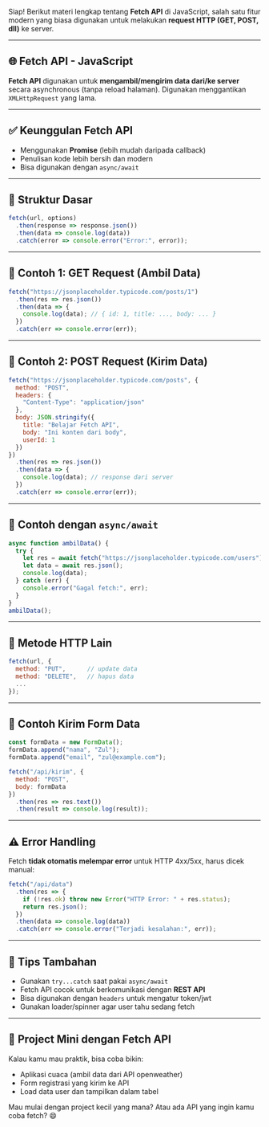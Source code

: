 Siap! Berikut materi lengkap tentang **Fetch API** di JavaScript, salah satu fitur modern yang biasa digunakan untuk melakukan **request HTTP (GET, POST, dll)** ke server.

---

## 🌐 Fetch API - JavaScript

**Fetch API** digunakan untuk **mengambil/mengirim data dari/ke server** secara asynchronous (tanpa reload halaman). Digunakan menggantikan `XMLHttpRequest` yang lama.

---

## ✅ Keunggulan Fetch API

- Menggunakan **Promise** (lebih mudah daripada callback)
- Penulisan kode lebih bersih dan modern
- Bisa digunakan dengan `async/await`

---

## 🔧 Struktur Dasar

```js
fetch(url, options)
  .then(response => response.json())
  .then(data => console.log(data))
  .catch(error => console.error("Error:", error));
```

---

## 📌 Contoh 1: GET Request (Ambil Data)

```js
fetch("https://jsonplaceholder.typicode.com/posts/1")
  .then(res => res.json())
  .then(data => {
    console.log(data); // { id: 1, title: ..., body: ... }
  })
  .catch(err => console.error(err));
```

---

## 📌 Contoh 2: POST Request (Kirim Data)

```js
fetch("https://jsonplaceholder.typicode.com/posts", {
  method: "POST",
  headers: {
    "Content-Type": "application/json"
  },
  body: JSON.stringify({
    title: "Belajar Fetch API",
    body: "Ini konten dari body",
    userId: 1
  })
})
  .then(res => res.json())
  .then(data => {
    console.log(data); // response dari server
  })
  .catch(err => console.error(err));
```

---

## 📌 Contoh dengan `async/await`

```js
async function ambilData() {
  try {
    let res = await fetch("https://jsonplaceholder.typicode.com/users");
    let data = await res.json();
    console.log(data);
  } catch (err) {
    console.error("Gagal fetch:", err);
  }
}
ambilData();
```

---

## 🎯 Metode HTTP Lain

```js
fetch(url, {
  method: "PUT",      // update data
  method: "DELETE",   // hapus data
  ...
});
```

---

## 📂 Contoh Kirim Form Data

```js
const formData = new FormData();
formData.append("nama", "Zul");
formData.append("email", "zul@example.com");

fetch("/api/kirim", {
  method: "POST",
  body: formData
})
  .then(res => res.text())
  .then(result => console.log(result));
```

---

## ⚠️ Error Handling

Fetch **tidak otomatis melempar error** untuk HTTP 4xx/5xx, harus dicek manual:

```js
fetch("/api/data")
  .then(res => {
    if (!res.ok) throw new Error("HTTP Error: " + res.status);
    return res.json();
  })
  .then(data => console.log(data))
  .catch(err => console.error("Terjadi kesalahan:", err));
```

---

## 🧠 Tips Tambahan

- Gunakan `try...catch` saat pakai `async/await`
- Fetch API cocok untuk berkomunikasi dengan **REST API**
- Bisa digunakan dengan `headers` untuk mengatur token/jwt
- Gunakan loader/spinner agar user tahu sedang fetch

---

## 🔨 Project Mini dengan Fetch API

Kalau kamu mau praktik, bisa coba bikin:
- Aplikasi cuaca (ambil data dari API openweather)
- Form registrasi yang kirim ke API
- Load data user dan tampilkan dalam tabel

Mau mulai dengan project kecil yang mana? Atau ada API yang ingin kamu coba fetch? 😄